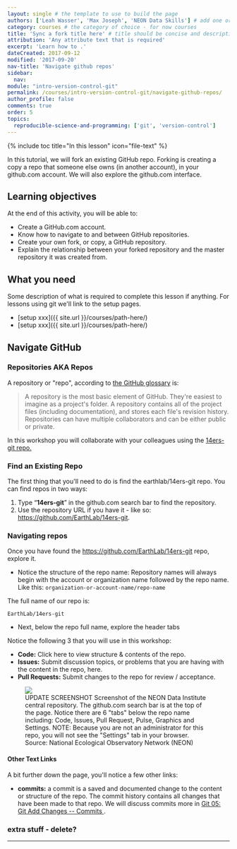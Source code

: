 ```yaml
---
layout: single # the template to use to build the page
authors: ['Leah Wasser', 'Max Joseph', 'NEON Data Skills'] # add one or more authors as a list
category: courses # the category of choice - for now courses
title: 'Sync a fork title here' # title should be concise and descriptive
attribution: 'Any attribute text that is required'
excerpt: 'Learn how to .'
dateCreated: 2017-09-12
modified: '2017-09-20'
nav-title: 'Navigate github repos'
sidebar:
  nav:
module: "intro-version-control-git"
permalink: /courses/intro-version-control-git/navigate-github-repos/
author_profile: false
comments: true
order: 5
topics:
  reproducible-science-and-programming: ['git', 'version-control']
---
```


{% include toc title="In this lesson" icon="file-text" %}

In this tutorial, we will fork an existing GitHub repo. Forking is creating a copy
a repo that someone else owns (in another account),
in your github.com account. We will also explore the github.com interface.

<div class='notice--success' markdown="1">

## <i class="fa fa-graduation-cap" aria-hidden="true"></i> Learning objectives
At the end of this activity, you will be able to:

* Create a GitHub.com account.
* Know how to navigate to and between GitHub repositories.
* Create your own fork, or copy, a GitHub repository.
* Explain the relationship between your forked repository and the master
repository it was created from.


## <i class="fa fa-check-square-o fa-2" aria-hidden="true"></i> What you need

Some description of what is required to complete this lesson if anything.
For lessons using git we'll link to the setup pages.

* [setup xxx]({{ site.url }}/courses/path-here/)
* [setup xxx]({{ site.url }}/courses/path-here/)

</div>


## Navigate GitHub

### Repositories AKA Repos

A repository or "repo", according to
<a href="https://help.github.com/articles/github-glossary/" target="_blank"> the GitHub glossary</a> is:

> A repository is the most basic element of GitHub. They're easiest to imagine
as a project's folder. A repository contains all of the project files (including
documentation), and stores each file's revision history. Repositories can have
multiple collaborators and can be either public or private.

In this workshop you will collaborate with your colleagues using the
<a href="https://github.com/EarthLab/14ers-git" target="_blank">14ers-git repo.</a>

### Find an Existing Repo

The first thing that you'll need to do is find the earthlab/14ers-git repo.
You can find repos in two ways:

1. Type  “**14ers-git**”  in the github.com search bar to find the repository.
2. Use the repository URL if you have it - like so:
<a href="https://github.com/EarthLab/14ers-git" target="_blank"> https://github.com/EarthLab/14ers-git</a>.

### Navigating repos

Once you have found the https://github.com/EarthLab/14ers-git repo,
explore it.

* Notice the structure of the repo name: Repository names will always begin with the account or organization name followed by the repo name. Like this: `organization-or-account-name/repo-name`

The full name of our repo is:

 `EarthLab/14ers-git`

* Next, below the repo full name, explore the header tabs

Notice the following 3 that you will use in this workshop:

* **Code:** Click here to view structure & contents of the repo.
* **Issues:** Submit discussion topics, or problems that you are having with
the content in the repo, here.
* **Pull Requests:** Submit changes to the repo for review /
acceptance.

 <figure>
	<a href="{{ site.url }}/images/workshops/version-control/github-repo-interface.png">
	<img src="{{ site.url }}/images/workshops/version-control/github-repo-interface.png"></a>
	<figcaption> UPDATE SCREENSHOT Screenshot of the NEON Data Institute central repository.
	The github.com search bar is at the top of the page. Notice there are 6
	"tabs" below the repo name including: Code, Issues, Pull Request, Pulse,
	Graphics and Settings. NOTE: Because you are not an administrator for this
	repo, you will not see the "Settings" tab in your browser.
	Source: National Ecological Observatory Network (NEON)
	</figcaption>
</figure>



#### Other Text Links

A bit further down the page, you'll notice a few other links:

* **commits:** a commit is a saved and documented change to the content
or structure of the repo. The commit history contains all changes that
have been made to that repo. We will discuss commits more in
<a href="{{ site.url }}/tutorial-series/pre-institute2/git05"> Git 05: Git Add Changes -- Commits </a>.






### extra stuff - delete?



****
